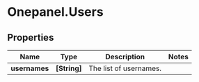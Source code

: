 # Onepanel.Users

## Properties
Name | Type | Description | Notes
------------ | ------------- | ------------- | -------------
**usernames** | **[String]** | The list of usernames. | 


